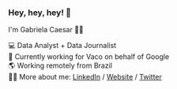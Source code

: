 ### Hey, hey, hey! 👋       

I'm Gabriela Caesar 👩‍💻     

💻 Data Analyst + Data Journalist     
🏢 Currently working for Vaco on behalf of Google       
🌎 Working remotely from Brazil       
👩‍💻 More about me: [LinkedIn](https://www.linkedin.com/in/gabrielacaesar/) / [Website](https://gabrielacaesar.github.io/) / [Twitter](https://twitter.com/gabrielacaesar)       
